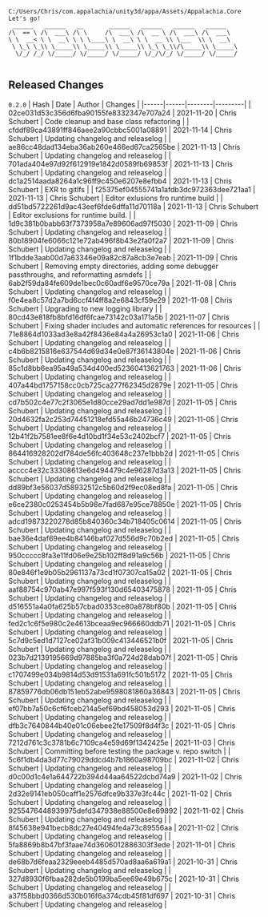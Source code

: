 ```
C:/Users/Chris/com.appalachia/unity3d/appa/Assets/Appalachia.Core
Let's go!  
 ______   ______   __       ______   ______   ______   ______    
/\  == \ /\  ___\ /\ \     /\  ___\ /\  __ \ /\  ___\ /\  ___\   
\ \  __< \ \  __\ \ \ \____\ \  __\ \ \  __ \\ \___  \\ \  __\   
 \ \_\ \_\\ \_____\\ \_____\\ \_____\\ \_\ \_\\/\_____\\ \_____\ 
  \/_/ /_/ \/_____/ \/_____/ \/_____/ \/_/\/_/ \/_____/ \/_____/ 
                                                                 
```


## Released Changes

`0.2.0`
| Hash | Date | Author | Changes |
|------|------|--------|---------|
| 02ce031d53c356d6fba90155fe8332347e707a24 | 2021-11-20 | Chris Schubert | Code cleanup and base class refactoring |
| cfddf89ca43891ff846aee2a90cbbc5001a08891 | 2021-11-14 | Chris Schubert | Updating changelog and releaselog |
| ae86cc48dad134eba36ab260e466ed67ca2565be | 2021-11-13 | Chris Schubert | Updating changelog and releaselog |
| 701ada404e97d92f612919e1842d0589fb69853f | 2021-11-13 | Chris Schubert | Updating changelog and releaselog |
| dc1a2514aada8264a1c96ff9c450e6207e8efbb4 | 2021-11-13 | Chris Schubert | EXR to gitlfs |
| f25375ef04555741a1afdb3dc972363dee721aa1 | 2021-11-13 | Chris Schubert | Editor exlusions fro runtime build |
| dd51bd5722261d9ac43eef6fde6dffa11d70118a | 2021-11-13 | Chris Schubert | Editor exclusions for runtime build. |
| 1d9c381b0babb63f7373958a7e89606ad97f5030 | 2021-11-09 | Chris Schubert | Updating changelog and releaselog |
| 80b18904fe6066c121e72ab496f8b43e2fa0f2a7 | 2021-11-09 | Chris Schubert | Updating changelog and releaselog |
| 1f1bdde3aab00d7a63346e09a82c87a8cb3e7eab | 2021-11-09 | Chris Schubert | Removing empty directories, adding some debugger passthroughs, and reformatting asmdefs |
| 6ab2f59da84fe609de1bec0c60adf6e9570ce79a | 2021-11-08 | Chris Schubert | Updating changelog and releaselog |
| f0e4ea8c57d2a7bd6ccf4f4ff8a2e6843cf59e29 | 2021-11-08 | Chris Schubert | Upgrading to new logging library |
| 80cd43e818fb8bfd16df6fcae73142c03a171a5b | 2021-11-07 | Chris Schubert | Fixing shader includes and automatic references for resources |
| 71e8864d1033ad3e8a42f8436e84a4a26953c1a0 | 2021-11-06 | Chris Schubert | Updating changelog and releaselog |
| c4b6b8215816e637544d69d34e0e87f36143804e | 2021-11-06 | Chris Schubert | Updating changelog and releaselog |
| 85c1d8bb6ea95a49a534d400ed52360413621763 | 2021-11-06 | Chris Schubert | Updating changelog and releaselog |
| 407a44bd1757158cc0cb725ca277f62345d2879e | 2021-11-05 | Chris Schubert | Updating changelog and releaselog |
| cd7b502c4e77c2f3065e1d80cce29ad7dd1e987d | 2021-11-05 | Chris Schubert | Updating changelog and releaselog |
| 20d4632fa2c253d74451218efd55a46b24736c49 | 2021-11-05 | Chris Schubert | Updating changelog and releaselog |
| 12b41f2b7581ee8f6e4d10bd1f34e53c2402bcf7 | 2021-11-05 | Chris Schubert | Updating changelog and releaselog |
| 864416928202df784de56fc403648c237e1bbb2d | 2021-11-05 | Chris Schubert | Updating changelog and releaselog |
| acccc4e32c33308613e6d494479c4e96287d3a13 | 2021-11-05 | Chris Schubert | Updating changelog and releaselog |
| dd89bf3e56037d58932512c5b60d2f9ec08ed8fa | 2021-11-05 | Chris Schubert | Updating changelog and releaselog |
| e6ce2380c0253454b5b98e7fad687e95ce78850e | 2021-11-05 | Chris Schubert | Updating changelog and releaselog |
| adcd19873220278d85b840360c34b718405c0614 | 2021-11-05 | Chris Schubert | Updating changelog and releaselog |
| bae36e4daf69ee4b84146baf027d556d9c70b2ed | 2021-11-05 | Chris Schubert | Updating changelog and releaselog |
| 950ccccc8fa3e11fd06e9e25b102ff8d91a9c56b | 2021-11-05 | Chris Schubert | Updating changelog and releaselog |
| 80e846f1e9b05b2961137a73cd1f07307ca15a02 | 2021-11-05 | Chris Schubert | Updating changelog and releaselog |
| aaf88754c970ab47e997f593f130d65403475878 | 2021-11-05 | Chris Schubert | Updating changelog and releaselog |
| d516551a4a0fa625b57cbad0353ce80a878bf80b | 2021-11-05 | Chris Schubert | Updating changelog and releaselog |
| fed2c1c6f5e980c2e4613bceaa9ec966660ddb71 | 2021-11-05 | Chris Schubert | Updating changelog and releaselog |
| 5c7d9c5ed1d7127ce02af31b009c413446521b0f | 2021-11-05 | Chris Schubert | Updating changelog and releaselog |
| 023b7d2139195669d97885ba3f0a724d28dab07f | 2021-11-05 | Chris Schubert | Updating changelog and releaselog |
| c1707499e034b9814d53d91531a691fc501b5172 | 2021-11-05 | Chris Schubert | Updating changelog and releaselog |
| 87859776db06db151eb52abe9598081860a36843 | 2021-11-05 | Chris Schubert | Updating changelog and releaselog |
| ef07bb7a50c6cf6fceb214a5ef69bd458053d293 | 2021-11-05 | Chris Schubert | Updating changelog and releaselog |
| dfb3c7640844b40e01c06ebee2fe17509f8d4f3c | 2021-11-05 | Chris Schubert | Updating changelog and releaselog |
| 7212d761c3c3781b6c7109ca4e59d69f1342425e | 2021-11-03 | Chris Schubert | Committing before testing the package v. repo switch |
| 5c6f1db4da3d77c79029ddcd4b7b1860a98709bc | 2021-11-02 | Chris Schubert | Updating changelog and releaselog |
| d0c00d1c4e1a644722b394d44aa64522dcbd74a9 | 2021-11-02 | Chris Schubert | Updating changelog and releaselog |
| 2d32e9141eb050caff1e2576dfce9b337e3fc44c | 2021-11-02 | Chris Schubert | Updating changelog and releaselog |
| 9255476448939975defd347938e88500e8e69892 | 2021-11-02 | Chris Schubert | Updating changelog and releaselog |
| 8f45638e941becb8dc27e40494fe4a73c89556aa | 2021-11-02 | Chris Schubert | Updating changelog and releaselog |
| 5fa8869b8b47bf3faae74d3606012886303f3ede | 2021-11-01 | Chris Schubert | Updating changelog and releaselog |
| de68b7d6feaa2329eeeb4485d570ad8aa6a619a1 | 2021-10-31 | Chris Schubert | Updating changelog and releaselog |
| 327d8930f6fbaa282de5b0199ba5ee69e49b675c | 2021-10-31 | Chris Schubert | Updating changelog and releaselog |
| a37f58bbd0366d530b016f6a374cdb45f81df697 | 2021-10-31 | Chris Schubert | Updating changelog and releaselog |
